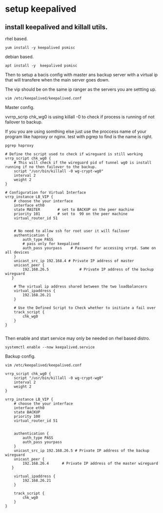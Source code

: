 # setup keepalived


## install keepalived and killall utils.

rhel based.
```
yum install -y keepalived psmisc
```


debian based.
```
apt install -y  keepalived psmisc
```

Then to setup a bacis config with master ans backup server 
with a virtual ip that will transfere when the main server goes down.

The vip should be on the same ip ranger as the servers you are settting up.


```
vim /etc/keepalived/keepalived.conf
```

Master config.

vvrrp_scrip chk_wg0 is using killall -0 to check if process is running of not failover to backup.

If you you are using somthing else just use the proccess name of your program like haproxy or nginx.
test with pgrep to find is the name is right.

```
pgrep haproxy
```





```
# Define the script used to check if wireguard is still working
vrrp_script chk_wg0 {
    # This will check if the wireguard pid of tunnel wg0 is install running if no then failover to the backup.
    script "/usr/bin/killall -0 wg-crypt-wg0"
    interval 2
    weight 2
}

# Configuration for Virtual Interface
vrrp_instance LB_VIP {
    # choose the your interface
    interface eth0
    state MASTER        # set to BACKUP on the peer machine
    priority 101        # set to  99 on the peer machine
    virtual_router_id 51

 
    # No need to allow ssh for root user it will failover
    authentication {
        auth_type PASS
        # pass only for keepalived
        auth_pass yourpass    # Password for accessing vrrpd. Same on all devices
    }
    unicast_src_ip 192.168.4 # Private IP address of master
    unicast_peer {
        192.168.26.5              # Private IP address of the backup wireguard
   }

    # The virtual ip address shared between the two loadbalancers
    virtual_ipaddress {
        192.168.26.21
    }

    # Use the Defined Script to Check whether to initiate a fail over
    track_script {
        chk_wg0
    }
}


```

Then enable and start service may only be needed on rhel based distro.
```
systemctl enable --now keepalived.service
```


Backup config.

```
vim /etc/keepalived/keepalived.conf 

```

```
vrrp_script chk_wg0 { 
    script "/usr/bin/killall -0 wg-crypt-wg0"
    interval 2 
    weight 2 
}
  
vrrp_instance LB_VIP {
    # choose the your interface
    interface eth0
    state BACKUP
    priority 100
    virtual_router_id 51
  
  
    authentication {
        auth_type PASS
        auth_pass yourpass
    }
    unicast_src_ip 192.168.26.5 # Private IP address of the backup wireguard
    unicast_peer {
        192.168.26.4      # Private IP address of the master wireguard
   }
  
    virtual_ipaddress {
        192.168.26.21
    }
     
    track_script {
        chk_wg0
    }
}

```










